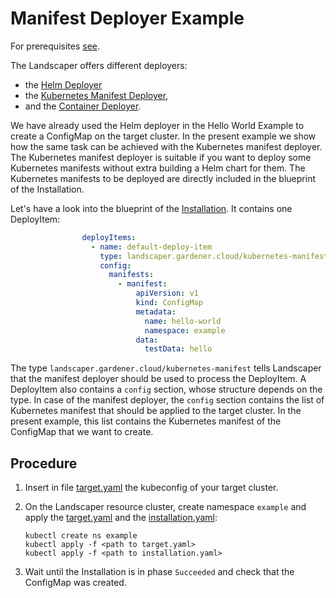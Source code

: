# Manifest Deployer Example

For prerequisites [see](../../README.md#prerequisites-and-basic-definitions).

The Landscaper offers different deployers: 

- the [Helm Deployer](../../../deployer/helm.md)
- the [Kubernetes Manifest Deployer](../../../deployer/manifest.md), 
- and the [Container Deployer](../../../deployer/container.md).

We have already used the Helm deployer in the Hello World Example to create a ConfigMap on the target cluster.
In the present example we show how the same task can be achieved with the Kubernetes manifest deployer.
The Kubernetes manifest deployer is suitable if you want to deploy some Kubernetes manifests without extra building a 
Helm chart for them. The Kubernetes manifests to be deployed are directly included in the blueprint of the Installation.

Let's have a look into the blueprint of the [Installation](installation/installation.yaml). It contains one DeployItem:

```yaml
                deployItems:
                  - name: default-deploy-item
                    type: landscaper.gardener.cloud/kubernetes-manifest
                    config:  
                      manifests:
                        - manifest:
                            apiVersion: v1
                            kind: ConfigMap
                            metadata:
                              name: hello-world
                              namespace: example
                            data:
                              testData: hello
```

The type `landscaper.gardener.cloud/kubernetes-manifest` tells Landscaper that the manifest deployer 
should be used to process the DeployItem.
A DeployItem also contains a `config` section, whose structure depends on the type. In case of the manifest deployer,
the `config` section contains the list of Kubernetes manifest that should be applied to the target cluster. 
In the present example, this list contains the Kubernetes manifest of the ConfigMap that we want to create. 


## Procedure

1. Insert in file [target.yaml](installation/target.yaml) the kubeconfig of your target cluster.

2. On the Landscaper resource cluster, create namespace `example` and apply 
   the [target.yaml](installation/target.yaml) and the [installation.yaml](installation/installation.yaml):
   
   ```shell
   kubectl create ns example
   kubectl apply -f <path to target.yaml>
   kubectl apply -f <path to installation.yaml>
   ```

3. Wait until the Installation is in phase `Succeeded` and check that the ConfigMap was created.
